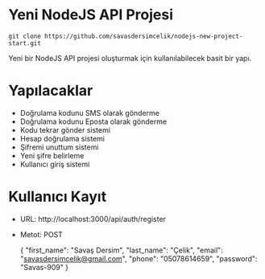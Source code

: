 # Yeni NodeJS API Projesi

    git clone https://github.com/savasdersimcelik/nodejs-new-project-start.git

Yeni bir NodeJS API projesi oluşturmak için kullanılabilecek basit bir yapı.

# Yapılacaklar
- Doğrulama kodunu SMS olarak gönderme
- Doğrulama kodunu Eposta olarak gönderme
- Kodu tekrar gönder sistemi
- Hesap doğrulama sistemi
- Şifremi unuttum sistemi
- Yeni şifre belirleme
- Kullanıcı giriş sistemi

# Kullanıcı Kayıt
- URL: http://localhost:3000/api/auth/register
- Metot: POST

    {
        "first_name": "Savaş Dersim",
        "last_name": "Çelik",
        "email": "savasdersimcelik@gmail.com",
        "phone": "05078614659",
        "password": "Savas-909"
    }
